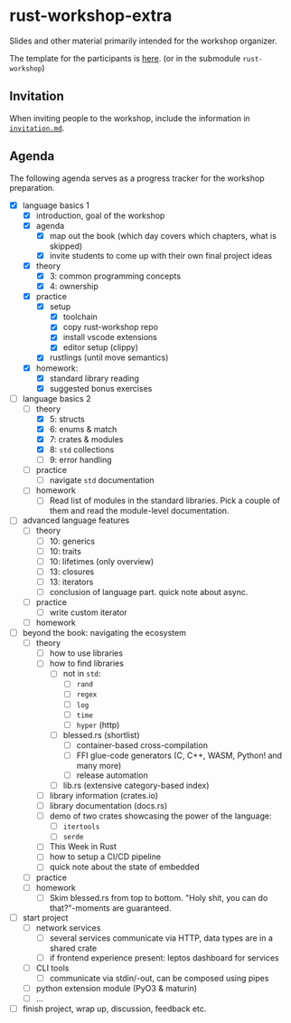 # rust-workshop-extra

Slides and other material primarily intended for the workshop organizer.

The template for the participants is [here][rust-workshop-repo].
(or in the submodule `rust-workshop`)

## Invitation

When inviting people to the workshop, include the information in [`invitation.md`](./invitation.md).

## Agenda

The following agenda serves as a progress tracker for the workshop preparation.

- [x] language basics 1
  - [x] introduction, goal of the workshop
  - [x] agenda
    - [x] map out the book (which day covers which chapters, what is skipped)
    - [x] invite students to come up with their own final project ideas
  - [x] theory
    - [x] 3: common programming concepts
    - [x] 4: ownership
  - [x] practice
    - [x] setup
      - [x] toolchain
      - [x] copy rust-workshop repo
      - [x] install vscode extensions
      - [x] editor setup (clippy)
    - [x] rustlings (until move semantics)
  - [x] homework:
    - [x] standard library reading
    - [x] suggested bonus exercises
- [ ] language basics 2
  - [ ] theory
    - [x] 5: structs
    - [x] 6: enums & match
    - [x] 7: crates & modules
    - [x] 8: `std` collections
    - [ ] 9: error handling
  - [ ] practice
    - [ ] navigate `std` documentation
  - [ ] homework
    - [ ] Read list of modules in the standard libraries.
          Pick a couple of them and read the module-level documentation.
- [ ] advanced language features
  - [ ] theory
    - [ ] 10: generics
    - [ ] 10: traits
    - [ ] 10: lifetimes (only overview)
    - [ ] 13: closures
    - [ ] 13: iterators
    - [ ] conclusion of language part. quick note about async.
  - [ ] practice
    - [ ] write custom iterator
  - [ ] homework
- [ ] beyond the book: navigating the ecosystem
  - [ ] theory
    - [ ] how to use libraries
    - [ ] how to find libraries
      - [ ] not in `std`:
        - [ ] `rand`
        - [ ] `regex`
        - [ ] `log`
        - [ ] `time`
        - [ ] `hyper` (http)
      - [ ] blessed.rs (shortlist)
        - [ ] container-based cross-compilation
        - [ ] FFI glue-code generators (C, C++, WASM, Python! and many more)
        - [ ] release automation
      - [ ] lib.rs (extensive category-based index)
    - [ ] library information (crates.io)
    - [ ] library documentation (docs.rs)
    - [ ] demo of two crates showcasing the power of the language:
      - [ ] `itertools`
      - [ ] `serde`
    - [ ] This Week in Rust
    - [ ] how to setup a CI/CD pipeline
    - [ ] quick note about the state of embedded
  - [ ] practice
  - [ ] homework
    - [ ] Skim blessed.rs from top to bottom.
          "Holy shit, you can do that?"-moments are guaranteed.
- [ ] start project
  - [ ] network services
    - [ ] several services communicate via HTTP, data types are in a shared crate
    - [ ] if frontend experience present: leptos dashboard for services
  - [ ] CLI tools
    - [ ] communicate via stdin/-out, can be composed using pipes
  - [ ] python extension module (PyO3 & maturin)
  - [ ] ...
- [ ] finish project, wrap up, discussion, feedback etc.

[rust-workshop-repo]: https://github.com/senekor/rust-workshop
